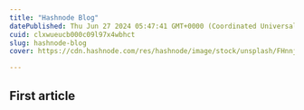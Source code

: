 ```yaml
---
title: "Hashnode Blog"
datePublished: Thu Jun 27 2024 05:47:41 GMT+0000 (Coordinated Universal Time)
cuid: clxwueucb000c09l97x4wbhct
slug: hashnode-blog
cover: https://cdn.hashnode.com/res/hashnode/image/stock/unsplash/FHnnjk1Yj7Y/upload/4dfd06e0a144e029c2e3ed5a6e7feb93.jpeg

---
```


## First article